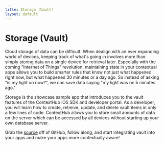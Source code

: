 ```yaml
---
title: Storage (Vault)
layout: default
---
```

# Storage (Vault)
<!--
<div class="text-center">
  {% include storage_thumbs.html %}
</div>-->

Cloud storage of data can be difficult. When dealign with an ever expanding world of devices, keeping track of what's going in involves more than simply storing data on a single device for retrieval later. Especially with the coming "Internet of Things" revolution, maintaining state in your contextual apps allows you to build smarter rules that know not just what happened right now, but what happened 30 minutes or a day ago. So instead of asking "is my light on now?", we can save data saying "my light was on 5 minutes ago."

Storage is the showcase sample app that introduces you to the vault features of the ContextHub iOS SDK and developer portal. As a developer, you will learn how to create, retreive, update, and delete vault items in only a few lines of code. ContextHub allows you to store small amounts of data on the server which can be accessed by all devices without starting up your own database server.

Grab the [source](https://github.com/contexthub/storage) off of GitHub, follow along, and start integrating vault into your apps and make your apps more contextually aware!

<br />
<br />
